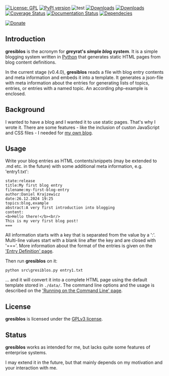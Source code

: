 [![License: GPL](https://img.shields.io/badge/License-GPL-green.svg)](https://github.com/dkrajzew/degrotesque/blob/master/LICENSE)
[![PyPI version](https://badge.fury.io/py/gresiblos.svg)](https://pypi.python.org/pypi/gresiblos)
![test](https://github.com/dkrajzew/gresiblos/actions/workflows/test.yml/badge.svg)
[![Downloads](https://pepy.tech/badge/gresiblos)](https://pepy.tech/project/gresiblos)
[![Downloads](https://static.pepy.tech/badge/gresiblos/week)](https://pepy.tech/project/gresiblos)
[![Coverage Status](https://coveralls.io/repos/github/dkrajzew/gresiblos/badge.svg?branch=main)](https://coveralls.io/github/dkrajzew/gresiblos?branch=main)
[![Documentation Status](https://readthedocs.org/projects/gresiblos/badge/?version=latest)](https://gresiblos.readthedocs.io/en/latest/?badge=latest)
[![Dependecies](https://img.shields.io/badge/dependencies-none-green)](https://img.shields.io/badge/dependencies-none-green)


[![Donate](https://www.paypalobjects.com/en_US/i/btn/btn_donate_SM.gif)](https://www.paypal.com/cgi-bin/webscr?cmd=_s-xclick&hosted_button_id=GVQQWZKB6FDES)


Introduction
------------

__gresiblos__ is the acronym for __*gre*yrat's *si*mple *blo*g *s*ystem__. It is a simple blogging system written in [Python](https://www.python.org/) that generates static HTML pages from blog content definitions.

In the current stage (v0.4.0), __gresiblos__ reads a file with blog entry contents and meta information and embeds it into a template. It generates a json-file with meta information about the entries for generating lists of topics, entries, or entries with a named topic. An according php-example is enclosed.


Background
----------

I wanted to have a blog and I wanted it to use static pages. That's why I wrote it. There are some features - like the inclusion of custon JavaScript and CSS files - I needed for [my own blog](https://www.krajzewicz.de/blog/index.php).


Usage
-----

Write your blog entries as HTML contents/snippets (may be extended to .md etc. in the future) with some additional meta information, e.g. 'entry1.txt':

```
state:release
title:My first blog entry
filename:my-first-blog-entry
author:Daniel Krajzewicz
date:26.12.2024 19:25
topics:blog,example
abstract:A very first introduction into blogging
content:
<b>Hello there!</b><br/>
This is my very first blog post!
===
```

All information starts with a key that is separated from the value by a ':'. Multi-line values start with a blank line after the key and are closed with '==='. More information about the format of the entries is given on the ['Entry Definition' page](./use_entries.md).

Then run __gresiblos__ on it:

```shell
python src\gresiblos.py entry1.txt
```

... and it will convert it into a complete HTML page using the default template stored in ```./data/```. The command line options and the usage is described on the ['Running on the Command Line' page](./use_cmd.md).



License
-------

__gresiblos__ is licensed under the [GPLv3 license](license.md).


Status
------

__gresiblos__ works as intended for me, but lacks quite some features of enterprise systems.

I may extend it in the future, but that mainly depends on my motivation and your interaction with me.


